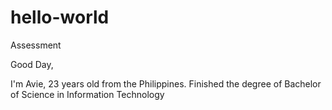 # hello-world
Assessment

Good Day,

  I'm Avie, 23 years old from the Philippines.
  Finished the degree of Bachelor of Science in Information Technology


